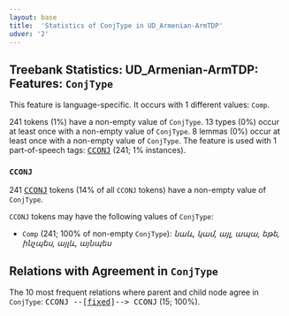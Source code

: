 ```yaml
---
layout: base
title:  'Statistics of ConjType in UD_Armenian-ArmTDP'
udver: '2'
---
```


## Treebank Statistics: UD_Armenian-ArmTDP: Features: `ConjType`

This feature is language-specific.
It occurs with 1 different values: `Comp`.

241 tokens (1%) have a non-empty value of `ConjType`.
13 types (0%) occur at least once with a non-empty value of `ConjType`.
8 lemmas (0%) occur at least once with a non-empty value of `ConjType`.
The feature is used with 1 part-of-speech tags: <tt><a href="hy_armtdp-pos-CCONJ.html">CCONJ</a></tt> (241; 1% instances).

### `CCONJ`

241 <tt><a href="hy_armtdp-pos-CCONJ.html">CCONJ</a></tt> tokens (14% of all `CCONJ` tokens) have a non-empty value of `ConjType`.

`CCONJ` tokens may have the following values of `ConjType`:

* `Comp` (241; 100% of non-empty `ConjType`): <em>նաև, կամ, այլ, ապա, եթե, ինչպես, այլև, այնպես</em>

## Relations with Agreement in `ConjType`

The 10 most frequent relations where parent and child node agree in `ConjType`:
<tt>CCONJ --[<tt><a href="hy_armtdp-dep-fixed.html">fixed</a></tt>]--> CCONJ</tt> (15; 100%).

